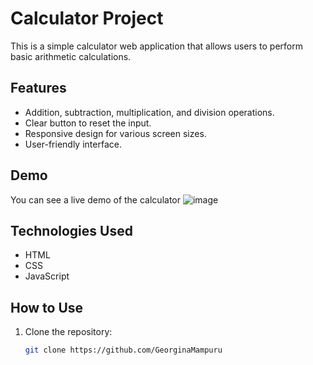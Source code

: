 # Calculator Project

This is a simple calculator web application that allows users to perform basic arithmetic calculations.

## Features

- Addition, subtraction, multiplication, and division operations.
- Clear button to reset the input.
- Responsive design for various screen sizes.
- User-friendly interface.

## Demo

You can see a live demo of the calculator ![image](https://github.com/GeorginaMampuru/CODSOFT/assets/66384787/9bba7221-7dae-482c-b145-be9086a0182c)


## Technologies Used

- HTML
- CSS
- JavaScript

## How to Use

1. Clone the repository:

   ```bash
   git clone https://github.com/GeorginaMampuru
